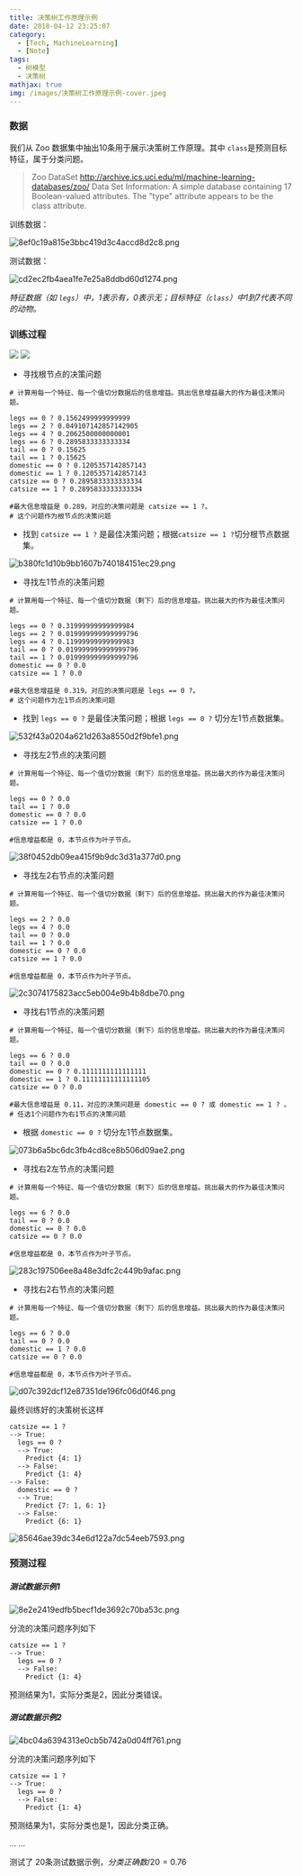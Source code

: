 ```yaml
---
title: 决策树工作原理示例
date: 2018-04-12 23:25:07
category: 
  - [Tech, MachineLearning]
  - [Note]
tags:
  - 树模型
  - 决策树
mathjax: true
img: /images/决策树工作原理示例-cover.jpeg
---
```


### 数据

我们从 Zoo 数据集中抽出10条用于展示决策树工作原理。其中 `class`是预测目标特征，属于分类问题。

> Zoo DataSet http://archive.ics.uci.edu/ml/machine-learning-databases/zoo/
> Data Set Information: A simple database containing 17 Boolean-valued attributes. The "type" attribute appears to be the class attribute.

训练数据：

![8ef0c19a815e3bbc419d3c4accd8d2c8.png](/images/dc297d45db6e4832a617654be26defce.png)

测试数据：

![cd2ec2fb4aea1fe7e25a8ddbd60d1274.png](/images/173e521777ac454a941dd303d8b33c14.png)

*特征数据（如 `legs`）中，1表示有，0表示无；目标特征（`class`）中1到7代表不同的动物。*

### 训练过程

![](/images/entropy.png)
![](/images/information-gain.png)

- 寻找根节点的决策问题

```
# 计算用每一个特征、每一个值切分数据后的信息增益。挑出信息增益最大的作为最佳决策问题。

legs == 0 ? 0.1562499999999999
legs == 2 ? 0.049107142857142905
legs == 4 ? 0.2062500000000001
legs == 6 ? 0.2895833333333334
tail == 0 ? 0.15625
tail == 1 ? 0.15625
domestic == 0 ? 0.1205357142857143
domestic == 1 ? 0.1205357142857143
catsize == 0 ? 0.2895833333333334
catsize == 1 ? 0.2895833333333334

#最大信息增益是 0.289，对应的决策问题是 catsize == 1 ?。
# 这个问题作为根节点的决策问题
```

- 找到 `catsize == 1 ?` 是最佳决策问题；根据`catsize == 1 ?`切分根节点数据集。

![b380fc1d10b9bb1607b740184151ec29.png](/images/1fc667ccc6cd49cdb33209ea36854672.png)


- 寻找左1节点的决策问题

```
# 计算用每一个特征、每一个值切分数据（剩下）后的信息增益。挑出最大的作为最佳决策问题。

legs == 0 ? 0.31999999999999984
legs == 2 ? 0.019999999999999796
legs == 4 ? 0.11999999999999983
tail == 0 ? 0.019999999999999796
tail == 1 ? 0.019999999999999796
domestic == 0 ? 0.0
catsize == 1 ? 0.0

#最大信息增益是 0.319，对应的决策问题是 legs == 0 ?。
# 这个问题作为左1节点的决策问题
```

- 找到 `legs == 0 ?` 是最佳决策问题；根据 `legs == 0 ?` 切分左1节点数据集。

![532f43a0204a621d263a8550d2f9bfe1.png](/images/6890d83054ad4dbd88c4baabe4b90749.png)

- 寻找左2节点的决策问题

```
# 计算用每一个特征、每一个值切分数据（剩下）后的信息增益。挑出最大的作为最佳决策问题。

legs == 0 ? 0.0
tail == 1 ? 0.0
domestic == 0 ? 0.0
catsize == 1 ? 0.0

#信息增益都是 0，本节点作为叶子节点。
```

![38f0452db09ea415f9b9dc3d31a377d0.png](/images/585ad37dd6044fa89836202613ba3e45.png)

- 寻找左2右节点的决策问题

```
# 计算用每一个特征、每一个值切分数据（剩下）后的信息增益。挑出最大的作为最佳决策问题。

legs == 2 ? 0.0
legs == 4 ? 0.0
tail == 0 ? 0.0
tail == 1 ? 0.0
domestic == 0 ? 0.0
catsize == 1 ? 0.0

#信息增益都是 0，本节点作为叶子节点。
```

![2c3074175823acc5eb004e9b4b8dbe70.png](/images/1691afbc5b8545ee86cfe6def22b3ceb.png)

- 寻找右1节点的决策问题

```
# 计算用每一个特征、每一个值切分数据（剩下）后的信息增益。挑出最大的作为最佳决策问题。

legs == 6 ? 0.0
tail == 0 ? 0.0
domestic == 0 ? 0.1111111111111111
domestic == 1 ? 0.11111111111111105
catsize == 0 ? 0.0

#最大信息增益是 0.11，对应的决策问题是 domestic == 0 ? 或 domestic == 1 ? 。
# 任选1个问题作为右1节点的决策问题
```

- 根据 `domestic == 0 ?` 切分左1节点数据集。

![073b6a5bc6dc3fb4cd8ce8b506d09ae2.png](/images/d65eb5a7051e42159792445a6f8c428e.png)

- 寻找右2左节点的决策问题

```
# 计算用每一个特征、每一个值切分数据（剩下）后的信息增益。挑出最大的作为最佳决策问题。

legs == 6 ? 0.0
tail == 0 ? 0.0
domestic == 0 ? 0.0
catsize == 0 ? 0.0

#信息增益都是 0，本节点作为叶子节点。
```

![283c197506ee8a48e3dfc2c449b9afac.png](/images/94bd57c33f7b4be78ed709c7fc9f49a6.png)

- 寻找右2右节点的决策问题

```
# 计算用每一个特征、每一个值切分数据（剩下）后的信息增益。挑出最大的作为最佳决策问题。

legs == 6 ? 0.0
tail == 0 ? 0.0
domestic == 1 ? 0.0
catsize == 0 ? 0.0

#信息增益都是 0，本节点作为叶子节点。
```

![d07c392dcf12e87351de196fc06d0f46.png](/images/dce9cb6e43564f4d9a531311d651da91.png)


最终训练好的决策树长这样

```
catsize == 1 ?
--> True:
  legs == 0 ?
  --> True:
    Predict {4: 1}
  --> False:
    Predict {1: 4}
--> False:
  domestic == 0 ?
  --> True:
    Predict {7: 1, 6: 1}
  --> False:
    Predict {6: 1}
```

![85646ae39dc34e6d122a7dc54eeb7593.png](/images/f0b135fc10b241b1aa2d6d47fc49d2ac.png)


### 预测过程

##### 测试数据示例1

![8e2e2419edfb5becf1de3692c70ba53c.png](/images/1fd1a69d2dd943b0a575ac0c658c45f9.png)

分流的决策问题序列如下

```
catsize == 1 ?
--> True:
  legs == 0 ?
  --> False:
    Predict {1: 4}

```

预测结果为1，实际分类是2，因此分类错误。


##### 测试数据示例2

![4bc04a6394313e0cb5b742a0d04ff761.png](/images/c2bd6bc81c50411fa9fd1138f71773c8.png)


分流的决策问题序列如下

```
catsize == 1 ?
--> True:
  legs == 0 ?
  --> False:
    Predict {1: 4}
```

预测结果为1，实际分类也是1，因此分类正确。

...
...

测试了 20条测试数据示例，$分类正确数/20=0.76$
